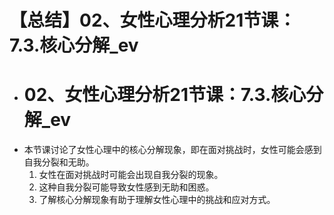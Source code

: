 # 【总结】02、女性心理分析21节课：7.3.核心分解_ev

-   # 02、女性心理分析21节课：7.3.核心分解_ev
-   本节课讨论了女性心理中的核心分解现象，即在面对挑战时，女性可能会感到自我分裂和无助。
    1.  女性在面对挑战时可能会出现自我分裂的现象。
    2.  这种自我分裂可能导致女性感到无助和困惑。
    3.  了解核心分解现象有助于理解女性心理中的挑战和应对方式。